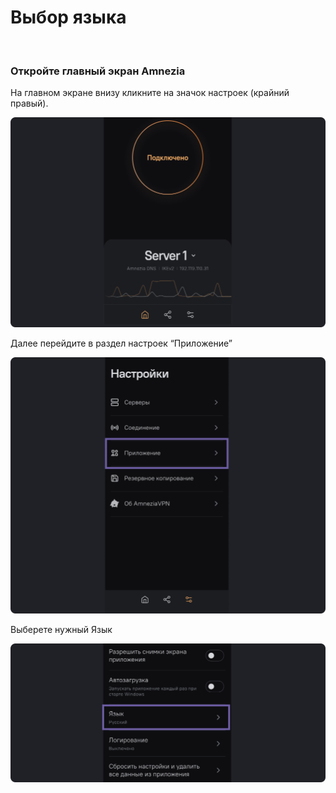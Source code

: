 # Выбор языка 

&nbsp;

### Откройте главный экран Amnezia


На главном экране  внизу  кликните на значок настроек (крайний правый).

![instruction 1](https://raw.githubusercontent.com/Aftershock669/amnezia-open-docs/master/docs/ru/instructions/18_change_language/img/lc_ru_1.png)

Далее перейдите в раздел настроек  “Приложение”

![instruction 1](https://raw.githubusercontent.com/Aftershock669/amnezia-open-docs/master/docs/ru/instructions/18_change_language/img/lc_ru_2.png)

Выберете нужный Язык 

![instruction 1](https://raw.githubusercontent.com/Aftershock669/amnezia-open-docs/master/docs/ru/instructions/18_change_language/img/lc_ru_3.png)


[amnezia-site-ext-link]: https://amnezia-web-nx1r.vercel.app
[about-int-link]: /about












